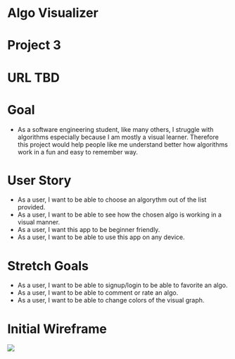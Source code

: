 # Algo Visualizer
# Project 3

# URL TBD

# Goal
- As a software engineering student, like many others, I struggle with algorithms especially because I am mostly a visual learner. Therefore this project would help people like me understand better how algorithms work in a fun and easy to remember way.

# User Story
- As a user, I want to be able to choose an algorythm out of the list provided.
- As a user, I want to be able to see how the chosen algo is working in a visual manner.
- As a user, I want this app to be beginner friendly.
- As a user, I want to be able to use this app on any device.

# Stretch Goals
- As a user, I want to be able to signup/login to be able to favorite an algo.
- As a user, I want to be able to comment or rate an algo.
- As a user, I want to be able to change colors of the visual graph.
# Initial Wireframe 
![](https://github.com/frostyserge/algo-visualization/assets/64938599/eb36eb3a-3b9e-4a44-a44e-642ba387d8c5)

